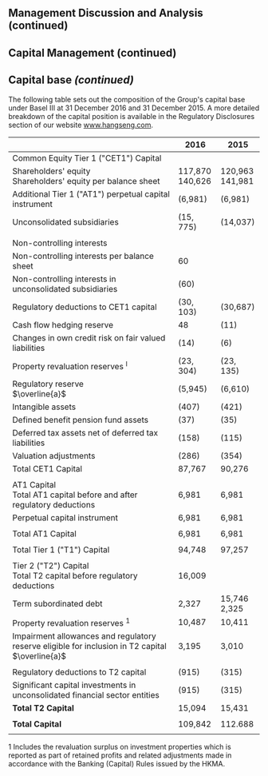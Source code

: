 ## **Management Discussion and Analysis (continued)**

## Capital Management (continued)

## Capital base *(continued)*

The following table sets out the composition of the Group's capital base under Basel III at 31 December 2016 and 31 December 2015. A more detailed breakdown of the capital position is available in the Regulatory Disclosures section of our website www.hangseng.com.

|                                                                                                     | 2016               | 2015               |
|-----------------------------------------------------------------------------------------------------|--------------------|--------------------|
| Common Equity Tier 1 ("CET1") Capital                                                               |                    |                    |
| Shareholders' equity<br>Shareholders' equity per balance sheet                                      | 117,870<br>140,626 | 120,963<br>141,981 |
| Additional Tier 1 ("AT1") perpetual capital instrument                                              | (6,981)            | (6,981)            |
| Unconsolidated subsidiaries                                                                         | (15, 775)          | (14,037)           |
|                                                                                                     |                    |                    |
| Non-controlling interests                                                                           |                    |                    |
| Non-controlling interests per balance sheet                                                         | 60                 |                    |
| Non-controlling interests in unconsolidated subsidiaries                                            | (60)               |                    |
| Regulatory deductions to CET1 capital                                                               | (30, 103)          | (30,687)           |
| Cash flow hedging reserve                                                                           | 48                 | (11)               |
| Changes in own credit risk on fair valued liabilities                                               | (14)               | (6)                |
| Property revaluation reserves $^{\text{I}}$                                                         | (23, 304)          | (23, 135)          |
| Regulatory reserve<br>$\overline{a}$                                                                | (5,945)            | (6,610)            |
| Intangible assets                                                                                   | (407)              | (421)              |
| Defined benefit pension fund assets                                                                 | (37)               | (35)               |
| Deferred tax assets net of deferred tax liabilities                                                 | (158)              | (115)              |
| Valuation adjustments                                                                               | (286)              | (354)              |
| Total CET1 Capital                                                                                  | 87,767             | 90,276             |
|                                                                                                     |                    |                    |
| AT1 Capital<br>Total AT1 capital before and after regulatory deductions                             | 6,981              | 6,981              |
| Perpetual capital instrument                                                                        | 6,981              | 6,981              |
|                                                                                                     |                    |                    |
| Total AT1 Capital                                                                                   | 6,981              | 6,981              |
|                                                                                                     |                    |                    |
| Total Tier 1 ("T1") Capital                                                                         | 94,748             | 97,257             |
|                                                                                                     |                    |                    |
| Tier 2 ("T2") Capital<br>Total T2 capital before regulatory deductions                              | 16,009             |                    |
| Term subordinated debt                                                                              | 2,327              | 15,746<br>2,325    |
| Property revaluation reserves <sup>1</sup>                                                          | 10,487             | 10,411             |
| Impairment allowances and regulatory reserve eligible for inclusion in T2 capital<br>$\overline{a}$ | 3,195              | 3,010              |
|                                                                                                     |                    |                    |
| Regulatory deductions to T2 capital                                                                 | (915)              | (315)              |
| Significant capital investments in unconsolidated financial sector entities                         | (915)              | (315)              |
| <b>Total T2 Capital</b>                                                                             | 15,094             | 15,431             |
|                                                                                                     |                    |                    |
| <b>Total Capital</b>                                                                                | 109,842            | 112.688            |
|                                                                                                     |                    |                    |

 $1$  Includes the revaluation surplus on investment properties which is reported as part of retained profits and related adjustments made in accordance with the Banking (Capital) Rules issued by the HKMA.